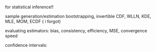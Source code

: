 for statistical inference!! 

sample generation/estimation
bootstrapping, invertible CDF, WLLN, KDE, MLE, MOM, ECDF ( i forgot) 

evaluating estimators:
bias, consistency, efficiency, MSE, convergence speed

confidence intervals:

